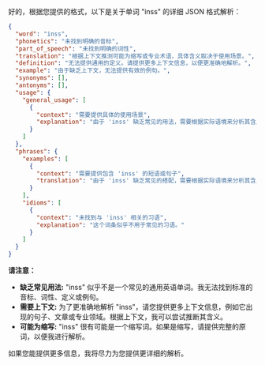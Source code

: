 好的，根据您提供的格式，以下是关于单词 "inss" 的详细 JSON 格式解析：

```json
{
  "word": "inss",
  "phonetics": "未找到明确的音标",
  "part_of_speech": "未找到明确的词性",
  "translation": "根据上下文推测可能为缩写或专业术语，具体含义取决于使用场景。",
  "definition": "无法提供通用的定义。请提供更多上下文信息，以便更准确地解析。",
  "example": "由于缺乏上下文，无法提供有效的例句。",
  "synonyms": [],
  "antonyms": [],
  "usage": {
    "general_usage": [
      {
        "context": "需要提供具体的使用场景",
        "explanation": "由于 'inss' 缺乏常见的用法，需要根据实际语境来分析其含义和用法。"
      }
    ]
  },
  "phrases": {
    "examples": [
      {
        "context": "需要提供包含 'inss' 的短语或句子",
        "translation": "由于 'inss' 缺乏常见的搭配，需要根据实际语境来分析其含义。"
      }
    ],
    "idioms": [
      {
        "context": "未找到与 'inss' 相关的习语",
        "explanation": "这个词条似乎不用于常见的习语。"
      }
    ]
  }
}
```

**请注意：**

*   **缺乏常见用法:** "inss" 似乎不是一个常见的通用英语单词。我无法找到标准的音标、词性、定义或例句。
*   **需要上下文:** 为了更准确地解析 "inss"，请您提供更多上下文信息，例如它出现的句子、文章或专业领域。根据上下文，我可以尝试推断其含义。
*   **可能为缩写:** "inss" 很有可能是一个缩写词。如果是缩写，请提供完整的原词，以便我进行解析。

如果您能提供更多信息，我将尽力为您提供更详细的解析。
 